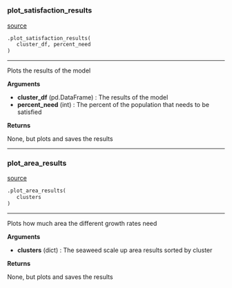 #


### plot_satisfaction_results
[source](https://github.com/allfed/Seaweed-Upscaling-Model/blob/master/src/plotter.py/#L11)
```python
.plot_satisfaction_results(
   cluster_df, percent_need
)
```

---
Plots the results of the model

**Arguments**

* **cluster_df** (pd.DataFrame) : The results of the model
* **percent_need** (int) : The percent of the population that needs to be satisfied


**Returns**

None, but plots and saves the results

----


### plot_area_results
[source](https://github.com/allfed/Seaweed-Upscaling-Model/blob/master/src/plotter.py/#L63)
```python
.plot_area_results(
   clusters
)
```

---
Plots how much area the different growth rates need

**Arguments**

* **clusters** (dict) : The seaweed scale up area results sorted by cluster


**Returns**

None, but plots and saves the results
